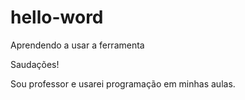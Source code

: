 # hello-word
Aprendendo a usar a ferramenta

Saudações!

Sou professor e usarei programação em minhas aulas.
